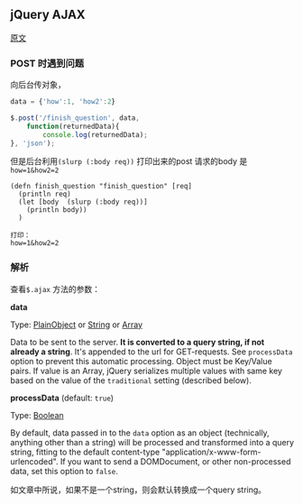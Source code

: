 ## jQuery AJAX

[原文](http://api.jquery.com/jquery.ajax/)

### POST 时遇到问题

向后台传对象，

```js
data = {'how':1, 'how2':2}

$.post('/finish_question', data,
	function(returnedData){
		console.log(returnedData);
}, 'json');
```

但是后台利用`(slurp (:body req))`  打印出来的post 请求的body 是`how=1&how2=2`

```
(defn finish_question "finish_question" [req]
  (println req)
  (let [body  (slurp (:body req))]
    (println body))
  )
  
打印：
how=1&how2=2
```

### 解析

查看`$.ajax` 方法的参数：

**data**

Type: [PlainObject](http://api.jquery.com/Types/#PlainObject) or [String](http://api.jquery.com/Types/#String) or [Array](http://api.jquery.com/Types/#Array)

Data to be sent to the server. **It is converted to a query string, if not already a string**. It's appended to the url for GET-requests. See `processData` option to prevent this automatic processing. Object must be Key/Value pairs. If value is an Array, jQuery serializes multiple values with same key based on the value of the `traditional` setting (described below).

**processData** (default: `true`)

Type: [Boolean](http://api.jquery.com/Types/#Boolean)

By default, data passed in to the `data` option as an object (technically, anything other than a string) will be processed and transformed into a query string, fitting to the default content-type "application/x-www-form-urlencoded". If you want to send a DOMDocument, or other non-processed data, set this option to `false`.



如文章中所说，如果不是一个string，则会默认转换成一个query string。
